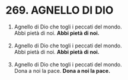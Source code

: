 # 269. AGNELLO DI DIO

<ol>
	<li>Agnello di Dio che togli i peccati del mondo.<br>
		Abbi pietà di noi. <b>Abbi pietà di noi.</b></li><br>
	<li>Agnello di Dio che togli i peccati del mondo.<br>
		Abbi pietà di noi. <b>Abbi pietà di noi.</b></li><br>
	<li>Agnello di Dio che togli i peccati del mondo.<br>
		Dona a noi la pace. <b>Dona a noi la pace.</b></li><br>
</ol>
